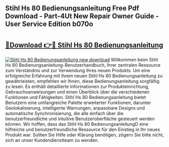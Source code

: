## Stihl Hs 80 Bedienungsanleitung Free Pdf Download - Part-4Ut New Repair Owner Guide - User Service Edition b070o

# <h2><a href="http://df1vg2d.blite.top/?on=Stihl+Hs+80+Bedienungsanleitung">🔗Download 👉🔴 Stihl Hs 80 Bedienungsanleitung</a></h2>

[![Stihl Hs 80 Bedienungsanleitung new download](https://i.imgur.com/lujVjoI.png)](http://df1vg2d.blite.top/?on=Stihl+Hs+80+Bedienungsanleitung)
Willkommen beim Stihl Hs 80 Bedienungsanleitung-Benutzerhandbuch, Ihrer zentralen Ressource zum Verständnis und zur Verwendung Ihres neuen Produkts. Um eine erfolgreiche Erfahrung mit Ihrem neuen Stihl Hs 80 Bedienungsanleitung zu gewährleisten, empfehlen wir Ihnen, diese Bedienungsanleitung sorgfältig zu lesen. Es enthält detaillierte Informationen zur Produkteinrichtung, Gebrauchsanweisungen und einen Überblick über die verschiedenen Funktionen und Fähigkeiten. Stihl Hs 80 Bedienungsanleitung bietet Benutzern eine umfangreiche Palette erweiterter Funktionen, darunter Geolokalisierung, intelligente Warnungen, anpassbare Designs und automatische Synchronisierung, die alle einfach über die benutzerfreundliche und intuitive Benutzeroberfläche gesteuert werden können. Wir hoffen, dass das Stihl Hs 80 BedienungsanleitungD eine hilfreiche und benutzerfreundliche Ressource für den Einstieg in Ihr neues Produkt war. Sollten Sie Hilfe oder Klärung benötigen, zögern Sie bitte nicht, sich an unser Kundendienstteam zu wenden.
